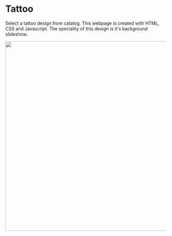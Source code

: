 # Tattoo
Select a tattoo design from catalog. 
This webpage is created with HTML, CSS and Javascript. The speciality of this design is it's background slideshow.


<img src="https://github.com/RDKonqueror/Tattoo/blob/master/screenshot/shot.png" width="880px" height="590px" />
